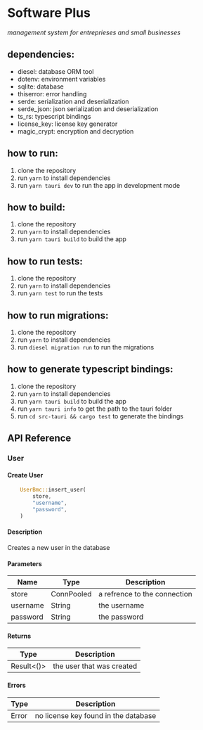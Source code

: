 # Software Plus

_management system for entreprieses and small businesses_

## dependencies:

- diesel: database ORM tool
- dotenv: environment variables
- sqlite: database
- thiserror: error handling
- serde: serialization and deserialization
- serde_json: json serialization and deserialization
- ts_rs: typescript bindings
- license_key: license key generator
- magic_crypt: encryption and decryption

## how to run:

1. clone the repository
2. run `yarn` to install dependencies
3. run `yarn tauri dev` to run the app in development mode

## how to build:

1. clone the repository
2. run `yarn` to install dependencies
3. run `yarn tauri build` to build the app

## how to run tests:

1. clone the repository
2. run `yarn` to install dependencies
3. run `yarn test` to run the tests

## how to run migrations:

1. clone the repository
2. run `yarn` to install dependencies
3. run `diesel migration run` to run the migrations

## how to generate typescript bindings:

1. clone the repository
2. run `yarn` to install dependencies
3. run `yarn tauri build` to build the app
4. run `yarn tauri info` to get the path to the tauri folder
5. run `cd src-tauri && cargo test` to generate the bindings

## API Reference

### User

#### Create User

```rust
    UserBmc::insert_user(
        store,
        "username",
        "password",
    )
```

#### Description

Creates a new user in the database

#### Parameters

| Name     | Type       | Description                  |
| -------- | ---------- | ---------------------------- |
| store    | ConnPooled | a refrence to the connection |
| username | String     | the username                 |
| password | String     | the password                 |

#### Returns

| Type       | Description               |
| ---------- | ------------------------- |
| Result<()> | the user that was created |

#### Errors

| Type  | Description                          |
| ----- | ------------------------------------ |
| Error | no license key found in the database |
